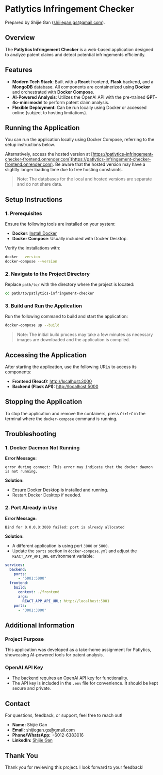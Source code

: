 # Patlytics Infringement Checker

Prepared by Shijie Gan (shijiegan.gs@gmail.com).

## Overview

The **Patlytics Infringement Checker** is a web-based application designed to analyze patent claims and detect potential infringements efficiently.

## Features

- **Modern Tech Stack**: Built with a **React** frontend, **Flask** backend, and a **MongoDB** database. All components are containerized using **Docker** and orchestrated with **Docker Compose**.
- **AI-Powered Analysis**: Utilizes the OpenAI API with the pre-trained **GPT-4o-mini model** to perform patent claim analysis.
- **Flexible Deployment**: Can be run locally using Docker or accessed online (subject to hosting limitations).

## Running the Application

You can run the application locally using Docker Compose, referring to the setup instructions below.

Alternatively, access the hosted version at [https://patlytics-infringement-checker-frontend.onrender.com](https://patlytics-infringement-checker-frontend.onrender.com). Be aware that the hosted version may have a slightly longer loading time due to free hosting constraints.

> Note: The databases for the local and hosted versions are separate and do not share data.

## Setup Instructions

### 1. Prerequisites

Ensure the following tools are installed on your system:

- **Docker**: [Install Docker](https://docs.docker.com/get-docker/)
- **Docker Compose**: Usually included with Docker Desktop.

Verify the installations with:

```bash
docker --version
docker-compose --version
```

### 2. Navigate to the Project Directory

Replace `path/to/` with the directory where the project is located:

```bash
cd path/to/patlytics-infringement-checker
```

### 3. Build and Run the Application

Run the following command to build and start the application:

```bash
docker-compose up --build
```

> Note: The initial build process may take a few minutes as necessary images are downloaded and the application is compiled.

## Accessing the Application

After starting the application, use the following URLs to access its components:

- **Frontend (React):** [http://localhost:3000](http://localhost:3000)
- **Backend (Flask API):** [http://localhost:5000](http://localhost:5000)

## Stopping the Application

To stop the application and remove the containers, press `Ctrl+C` in the terminal where the `docker-compose` command is running.

## Troubleshooting

### 1. Docker Daemon Not Running

**Error Message:**

```plaintext
error during connect: This error may indicate that the docker daemon is not running.
```

**Solution:**

- Ensure Docker Desktop is installed and running.
- Restart Docker Desktop if needed.

### 2. Port Already in Use

**Error Message:**

```plaintext
Bind for 0.0.0.0:3000 failed: port is already allocated
```

**Solution:**

- A different application is using port `3000` or `5000`.
- Update the `ports` section in `docker-compose.yml` and adjust the `REACT_APP_API_URL` environment variable:

```yaml
services:
  backend:
    ports:
      - "5001:5000"
  frontend:
    build:
      context: ./frontend
      args:
        REACT_APP_API_URL: http://localhost:5001
    ports:
      - "3001:3000"
```

## Additional Information

### Project Purpose

This application was developed as a take-home assignment for Patlytics, showcasing AI-powered tools for patent analysis.

### OpenAI API Key

- The backend requires an OpenAI API key for functionality.
- The API key is included in the `.env` file for convenience. It should be kept secure and private.

## Contact

For questions, feedback, or support, feel free to reach out!

- **Name:** Shijie Gan
- **Email:** [shijiegan.gs@gmail.com](mailto:shijiegan.gs@gmail.com)
- **Phone/WhatsApp:** +6012-6383016
- **LinkedIn:** [Shijie Gan](https://www.linkedin.com/in/shijie-gan-968926197/)

## Thank You

Thank you for reviewing this project. I look forward to your feedback!

